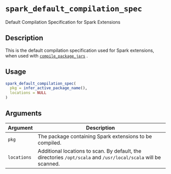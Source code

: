 # `spark_default_compilation_spec`

Default Compilation Specification for Spark Extensions


## Description

This is the default compilation specification used for
 Spark extensions, when used with [`compile_package_jars`](#compilepackagejars) .


## Usage

```r
spark_default_compilation_spec(
  pkg = infer_active_package_name(),
  locations = NULL
)
```


## Arguments

Argument      |Description
------------- |----------------
`pkg`     |     The package containing Spark extensions to be compiled.
`locations`     |     Additional locations to scan. By default, the directories `/opt/scala` and `/usr/local/scala` will be scanned.


